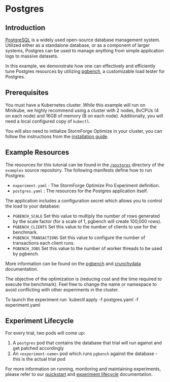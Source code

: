 # Postgres

## Introduction

[PostgreSQL](https://www.postgresql.org/) is a widely used open-source database management system. Utilized either as a standalone database, or as a component of larger systems, Postgres can be used to manage anything from simple application logs to massive datasets.

In this example, we demonstrate how one can effectively and efficiently tune Postgres resources by utilizing [pgbench](https://www.postgresql.org/docs/10/pgbench.html), a customizable load tester for Postgres.

## Prerequisites

You must have a Kubernetes cluster. While this example will run on Minikube, we highly recommend using a cluster with 2 nodes, 8vCPUs (4 on each node) and 16GB of memory (8 on each node). Additionally, you will need a local configured copy of `kubectl`.

You will also need to initialize StormForge Optimize in your cluster, you can follow the instructions from the [installation guide](https://docs.stormforge.io/getting-started/install/).

## Example Resources

The resources for this tutorial can be found in the [`/postgres`](https://github.com/thestormforge/examples/tree/master/postgres) directory of the `examples` source repository. The following manifests define how to run Postgres:

* `experiment.yaml`
  : The StormForge Optimize Pro Experiment definition.
* `postgres.yaml`
  : The resources for the Postgres application itself.

The application includes a configuration secret which allows you to control the load to your database:
* `PGBENCH_SCALE` Set this value to multiply the number of rows generated by the scale factor (for a scale of 1, pgbench will create 100,000 rows).
* `PGBENCH_CLIENTS`	Set this value to the number of clients to use for the benchmark.
* `PGBENCH_TRANSACTIONS` Set this value to configure the number of transactions each client runs.
* `PGBENCH_JOBS` Set this value to the number of worker threads to be used by pgbench.

More information can be found on the [pgbench](https://www.postgresql.org/docs/10/pgbench.html) and [crunchydata](https://access.crunchydata.com/documentation/crunchy-postgres-containers/2.4.1/container-specifications/crunchy-pgbench/) documentation.

The objective of the optimization is (reducing cost and the time required to execute the benchmark). Feel free to change the name or namespace to avoid conflicting with other experiments in the cluster.

To launch the experiment run `kubectl apply -f postgres.yaml -f experiment.yaml

## Experiment Lifecycle

For every trial, two pods will come up:
1. A `postgres` pod that contains the database that trial will run against and get patched accordingly
2. An `<experiment-name>` pod which runs `pgbench` against the database - this is the actual trial pod

For more information on running, monitoring and maintaining experiments, please refer to our [quickstart](https://docs.stormforge.io/getting-started/quickstart/) and [experiment lifecycle](https://docs.stormforge.io/lifecycle/) documentation.
